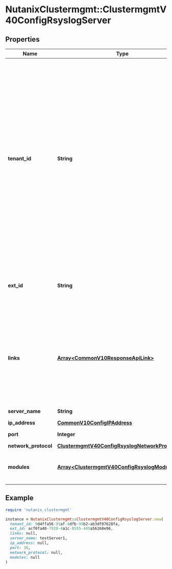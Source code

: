 # NutanixClustermgmt::ClustermgmtV40ConfigRsyslogServer

## Properties

| Name | Type | Description | Notes |
| ---- | ---- | ----------- | ----- |
| **tenant_id** | **String** | A globally unique identifier that represents the tenant that owns this entity. The system automatically assigns it, and it and is immutable from an API consumer perspective (some use cases may cause this Id to change - For instance, a use case may require the transfer of ownership of the entity, but these cases are handled automatically on the server).  | [optional][readonly] |
| **ext_id** | **String** | A globally unique identifier of an instance that is suitable for external consumption.  | [optional][readonly] |
| **links** | [**Array&lt;CommonV10ResponseApiLink&gt;**](CommonV10ResponseApiLink.md) | A HATEOAS style link for the response.  Each link contains a user-friendly name identifying the link and an address for retrieving the particular resource.  | [optional][readonly] |
| **server_name** | **String** | RSYSLOG server name. |  |
| **ip_address** | [**CommonV10ConfigIPAddress**](CommonV10ConfigIPAddress.md) |  |  |
| **port** | **Integer** | RSYSLOG server port. |  |
| **network_protocol** | [**ClustermgmtV40ConfigRsyslogNetworkProtocol**](ClustermgmtV40ConfigRsyslogNetworkProtocol.md) |  |  |
| **modules** | [**Array&lt;ClustermgmtV40ConfigRsyslogModuleItem&gt;**](ClustermgmtV40ConfigRsyslogModuleItem.md) | List of modules registered to RSYSLOG server. | [optional] |

## Example

```ruby
require 'nutanix_clustermgmt'

instance = NutanixClustermgmt::ClustermgmtV40ConfigRsyslogServer.new(
  tenant_id: 9d4ffa56-91af-4dfb-99b2-ab3df07628fa,
  ext_id: acf0fa40-7920-4a1c-8555-445a56268e96,
  links: null,
  server_name: testServer1,
  ip_address: null,
  port: 36,
  network_protocol: null,
  modules: null
)
```

